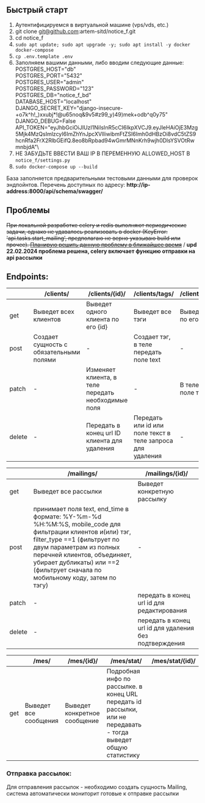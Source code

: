 ## Быстрый старт

1. Аутентифицируемся в виртуальной машине (vps/vds, etc.)
2. git clone git@github.com:artem-sitd/notice_f.git
3. cd notice_f
3. `sudo apt update; sudo apt upgrade -y; sudo apt install -y docker docker-compose`
4. `cp .env.template .env`
5. Заполняем вашими данными, либо вводим следующие данные:\
POSTGRES_HOST="db"\
POSTGRES_PORT="5432"\
POSTGRES_USER="admin"\
POSTGRES_PASSWORD="123"\
POSTGRES_DB="notice_f_bd"\
DATABASE_HOST="localhost"\
DJANGO_SECRET_KEY="django-insecure-+o7k^h!_)xxubj*!@u65noq&9v5#z99_y)49)mek+odb^q0y75"\
DJANGO_DEBUG=False\
API_TOKEN="eyJhbGciOiJIUzI1NiIsInR5cCI6IkpXVCJ9.eyJleHAiOjE3Mzg5Mjk4MzQsImlzcyI6ImZhYnJpcXVlIiwibmFtZSI6Imh0dHBzOi8vdC5tZS9hcnRfa2FrX2RlbGEifQ.8eo8bRpbad94wGmrMNnKrh9wjh0DlsYSVOtRwmnbjdA"\
6. НЕ ЗАБУДЬТЕ ВВЕСТИ ВАШ IP В ПЕРЕМЕННУЮ ALLOWED_HOST В `notice_f/settings.py`
7. `sudo docker-compose up --build`

База заполняется предварительными тестовыми данными для проверок эндпойнтов.
Перечень доступных по адресу: <b>http://ip-address:8000/api/schema/swagger/</b>

## Проблемы
<s>При локальной разработке celery и redis выполняют периодические задачи, однако не удавалось реализовать в docker 
(KeyError: 'api.tasks.start_mailing', предполагаю не верно указываю build или прочее).
<u>Планирую решить данную проблему в ближайшее время</u></s> /
<b>upd 22.02.2024 проблема решена, celery включает функцию отправки на api рассылки</b>
## Endpoints:

|        | /clients/                               | /clients/{id}/                                     | /clients/tags/                                             | /clients/tags/{id}/          |
|--------|-----------------------------------------|----------------------------------------------------|------------------------------------------------------------|------------------------------|
| get    | Выведет всех клиентов                   | Выведет одного клиента по его {id}                 | Выведет все тэги                                           | Выведет один тэг по его {id} |
| post   | Создает сущность с обязательными полями | -                                                  | Создает тэг, в теле передать поле text                     | -                            |
| patch  | -                                       | Изменяет клиента, в теле передать необходимые поля | -                                                          | В теле передать поле текст   |
| delete | -                                       | Передать в конец url ID клиента для удаления       | Передать или id или поле текст в теле запроса для удаления | -                            |


|        | /mailings/                                                                                                                                                                                                                                                                          | /mailings/{id}/                                        |
|--------|-------------------------------------------------------------------------------------------------------------------------------------------------------------------------------------------------------------------------------------------------------------------------------------|--------------------------------------------------------|
| get    | Выведет все рассылки                                                                                                                                                                                                                                                                | Выведет конкретную рассылку                            |
| post   | принимает поля text, end_time в формате: %Y-%m-%d %H:%M:%S, mobile_code для фильтрации клиентов и(или) тэг, filter_type ==1 (фильтрует по двум параметрам из полных перечней клиентов, объединяет, убирает дубликаты) или ==2 (фильтрует сначала по мобильному коду, затем по тэгу) | -                                                      |
| patch  | -                                                                                                                                                                                                                                                                                   | передать в конец url id для редактирования             |
| delete | -                                                                                                                                                                                                                                                                                   | передать в конец url id для удаления без подтверждения |

|     | /mes/                 | /mes/{id}/                   | /mes/stat/                                                                                                       | /mes/stat/{id}/ |
|-----|-----------------------|------------------------------|------------------------------------------------------------------------------------------------------------------|-----------------|
| get | Выведет все сообщения | Выведет конкретное сообщение | Подробная инфо по рассылке. в конец URL передать id рассылки, или не передавать - тогда выведет общую статистику |                 |

### Отправка рассылок:
Для отправления рассылок - необходимо создать сущность Mailing, система автоматически мониторит готовые к отправке рассылки